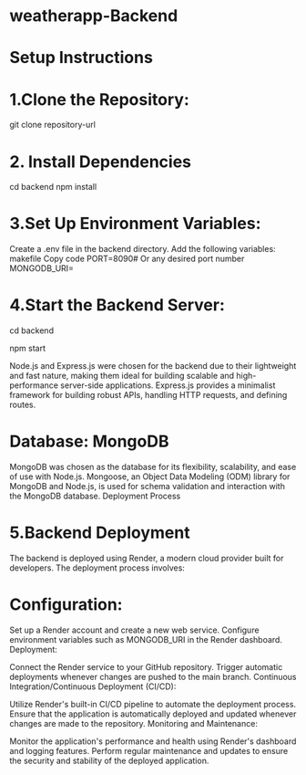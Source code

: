 # weatherapp-Backend


# Setup Instructions

# 1.Clone the Repository:
  git clone repository-url

# 2. Install Dependencies
   cd backend
   npm install

# 3.Set Up Environment Variables:

Create a .env file in the backend directory.
Add the following variables:
makefile
Copy code
PORT=8090# Or any desired port number
MONGODB_URI=<your-mongodb-uri>

# 4.Start the Backend Server:
cd backend

npm start



Node.js and Express.js were chosen for the backend due to their lightweight and fast nature, making them ideal for building scalable and high-performance server-side applications.
Express.js provides a minimalist framework for building robust APIs, handling HTTP requests, and defining routes.

# Database: MongoDB

MongoDB was chosen as the database for its flexibility, scalability, and ease of use with Node.js.
Mongoose, an Object Data Modeling (ODM) library for MongoDB and Node.js, is used for schema validation and interaction with the MongoDB database.
Deployment Process

# 5.Backend Deployment

The backend is deployed using Render, a modern cloud provider built for developers. The deployment process involves:

# Configuration:

Set up a Render account and create a new web service.
Configure environment variables such as MONGODB_URI in the Render dashboard.
Deployment:

Connect the Render service to your GitHub repository.
Trigger automatic deployments whenever changes are pushed to the main branch.
Continuous Integration/Continuous Deployment (CI/CD):

Utilize Render's built-in CI/CD pipeline to automate the deployment process.
Ensure that the application is automatically deployed and updated whenever changes are made to the repository.
Monitoring and Maintenance:

Monitor the application's performance and health using Render's dashboard and logging features.
Perform regular maintenance and updates to ensure the security and stability of the deployed application.
